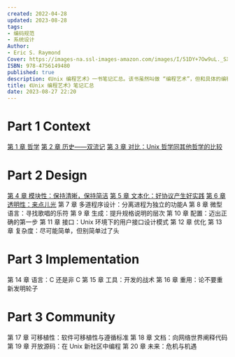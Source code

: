 ```yaml
---
created: 2022-04-28
updated: 2023-08-28
tags:
- 编码规范
- 系统设计
Author:
- Eric S. Raymond
Cover: https://images-na.ssl-images-amazon.com/images/I/51DY+7Ow9uL._SX401_BO1,204,203,200_.jpg
ISBN: 978-4756149480
published: true
description: 《Unix 编程艺术》一书笔记汇总。该书虽然叫做 “编程艺术”，但和具体的编程却关系不大，更多的是系统设计和编码原则。
title: 《Unix 编程艺术》笔记汇总
date: 2023-08-27 22:20 
---
```


# Part 1 Context

[第 1 章 哲学](/di_1_zhang_zhe_xue)
[第 2 章 历史——双流记](/di_2_zhang_li_shi——shuang_liu_ji)
[第 3 章 对比：Unix 哲学同其他哲学的比较](/di_3_zhang_dui_bi：unix_zhe_xue_tong_qi_ta_zhe_xue_de_bi_jiao)

# Part 2 Design

[第 4 章 模块性：保持清晰，保持简洁](/di_4_zhang_mo_kuai_xing：bao_chi_qing_xi，bao_chi_jian_jie)
[第 5 章 文本化：好协议产生好实践](/di_5_zhang_wen_ben_hua：hao_xie_yi_chan_sheng_hao_shi_jian)
[第 6 章 透明性：来点儿光](/di_6_zhang_tou_ming_xing：lai_dian_er_guang)
第 7 章 多道程序设计：分离进程为独立的功能A
第 8 章 微型语言：寻找歌唱的乐符
第 9 章 生成：提升规格说明的层次
第 10 章 配置：迈出正确的第一步
第 11 章 接口：Unix 环境下的用户接口设计模式
第 12 章 优化
第 13 章 复杂度：尽可能简单，但别简单过了头

# Part 3 Implementation

第 14 章 语言：C 还是非 C
第 15 章 工具：开发的战术
第 16 章 重用：论不要重新发明轮子

# Part 3 Community

第 17 章 可移植性：软件可移植性与遵循标准
第 18 章 文档：向网络世界阐释代码
第 19 章 开放源码：在 Unix 新社区中编程
第 20 章 未来：危机与机遇
